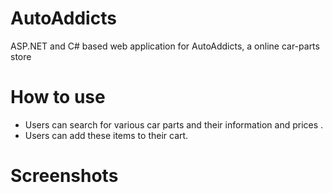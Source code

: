 # AutoAddicts

ASP.NET and C# based web application for AutoAddicts, a online car-parts store

# How to use

- Users can search for various car parts and their information and prices .
- Users can add these items to their cart.

# Screenshots


